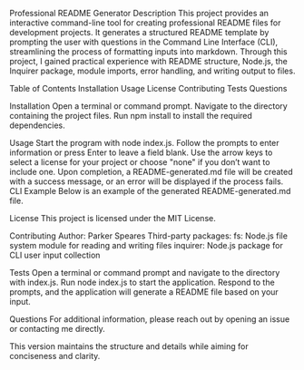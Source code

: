 Professional README Generator
Description
This project provides an interactive command-line tool for creating professional README files for development projects. It generates a structured README template by prompting the user with questions in the Command Line Interface (CLI), streamlining the process of formatting inputs into markdown. Through this project, I gained practical experience with README structure, Node.js, the Inquirer package, module imports, error handling, and writing output to files.

Table of Contents
Installation
Usage
License
Contributing
Tests
Questions

Installation
Open a terminal or command prompt.
Navigate to the directory containing the project files.
Run npm install to install the required dependencies.

Usage
Start the program with node index.js.
Follow the prompts to enter information or press Enter to leave a field blank.
Use the arrow keys to select a license for your project or choose "none" if you don’t want to include one.
Upon completion, a README-generated.md file will be created with a success message, or an error will be displayed if the process fails.
CLI Example
Below is an example of the generated README-generated.md file.

License
This project is licensed under the MIT License.

Contributing
Author: Parker Speares
Third-party packages:
fs: Node.js file system module for reading and writing files
inquirer: Node.js package for CLI user input collection

Tests
Open a terminal or command prompt and navigate to the directory with index.js.
Run node index.js to start the application.
Respond to the prompts, and the application will generate a README file based on your input.

Questions
For additional information, please reach out by opening an issue or contacting me directly.

This version maintains the structure and details while aiming for conciseness and clarity.

